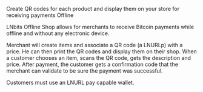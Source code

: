 Create QR codes for each product and display them on your store for receiving payments Offline

LNbits Offline Shop allows for merchants to receive Bitcoin payments while offline and without any electronic device.

Merchant will create items and associate a QR code (a LNURLp) with a price. He can then print the QR codes and display them on their shop. When a customer chooses an item, scans the QR code, gets the description and price. After payment, the customer gets a confirmation code that the merchant can validate to be sure the payment was successful.

Customers must use an LNURL pay capable wallet.
